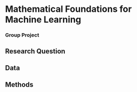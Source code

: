 # Mathematical Foundations for Machine Learning
### Group Project


## Research Question

## Data

## Methods